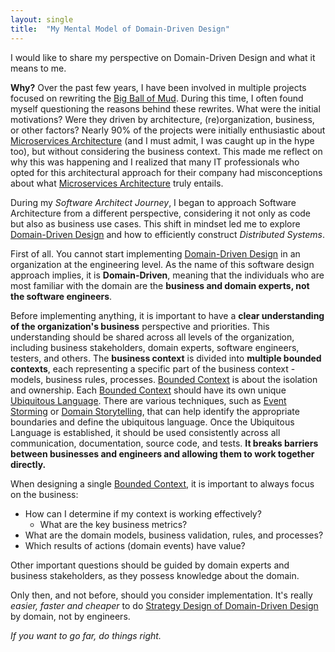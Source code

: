 ```yaml
---
layout: single
title:  "My Mental Model of Domain-Driven Design"
---
```

I would like to share my perspective on Domain-Driven Design and what it means to me.

**Why?** Over the past few years, I have been involved in multiple projects focused on rewriting the [Big Ball of Mud](http://www.laputan.org/mud/). During this time, I often found myself questioning the reasons behind these rewrites. What were the initial motivations? Were they driven by architecture, (re)organization, business, or other factors? Nearly 90% of the projects were initially enthusiastic about [Microservices Architecture](https://microservices.io/) (and I must admit, I was caught up in the hype too), but without considering the business context. This made me reflect on why this was happening and I realized that many IT professionals who opted for this architectural approach for their company had misconceptions about what [Microservices Architecture](https://microservices.io/) truly entails.

During my *Software Architect Journey*, I began to approach Software Architecture from a different perspective, considering it not only as code but also as business use cases. This shift in mindset led me to explore [Domain-Driven Design](https://martinfowler.com/bliki/DomainDrivenDesign.html) and how to efficiently construct *Distributed Systems*.

First of all. You cannot start implementing [Domain-Driven Design](https://martinfowler.com/bliki/DomainDrivenDesign.html) in an organization at the engineering level. As the name of this software design approach implies, it is **Domain-Driven**, meaning that the individuals who are most familiar with the domain are the **business and domain experts, not the software engineers**.

Before implementing anything, it is important to have a **clear understanding of the organization's business** perspective and priorities. This understanding should be shared across all levels of the organization, including business stakeholders, domain experts, software engineers, testers, and others. The **business context** is divided into **multiple bounded contexts**, each representing a specific part of the business context - models, business rules, processes. [Bounded Context](https://martinfowler.com/bliki/BoundedContext.html) is about the isolation and ownership. Each [Bounded Context](https://martinfowler.com/bliki/BoundedContext.html) should have its own unique [Ubiquitous Language](https://martinfowler.com/bliki/UbiquitousLanguage.html). There are various techniques, such as [Event Storming](https://www.eventstorming.com/) or [Domain Storytelling](https://domainstorytelling.org/), that can help identify the appropriate boundaries and define the ubiquitous language. Once the Ubiquitous Language is established, it should be used consistently across all communication, documentation, source code, and tests. **It breaks barriers between businesses and engineers and allowing them to work together directly.**

When designing a single [Bounded Context](https://martinfowler.com/bliki/BoundedContext.html), it is important to always focus on the business:

- How can I determine if my context is working effectively?
    - What are the key business metrics?
- What are the domain models, business validation, rules, and processes?
- Which results of actions (domain events) have value?

Other important questions should be guided by domain experts and business stakeholders, as they possess knowledge about the domain.

Only then, and not before, should you consider implementation. It's really *easier, faster and cheaper* to do [Strategy Design of Domain-Driven Design](https://thedomaindrivendesign.io/what-is-strategic-design/) by domain, not by engineers.

*If you want to go far, do things right.*